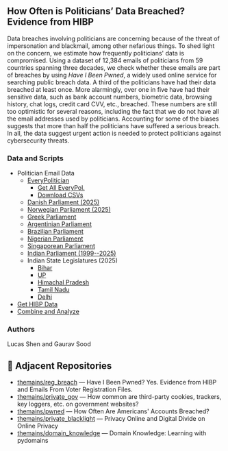 ## How Often is Politicians’ Data Breached? Evidence from HIBP

Data breaches involving politicians are concerning because of the threat of impersonation and blackmail, among other nefarious things. To shed light on the concern, we estimate how frequently politicians' data is compromised. Using a dataset of 12,384 emails of politicians from 59 countries spanning three decades, we check whether these emails are part of breaches by using *Have I Been Pwned*, a widely used online service for searching public breach data. A third of the politicians have had their data breached at least once. More alarmingly, over one in five have had their sensitive data, such as bank account numbers, biometric data, browsing history, chat logs, credit card CVV, etc., breached. These numbers are still too optimistic for several reasons, including the fact that we do not have all the email addresses used by politicians. Accounting for some of the biases suggests that more than half the politicians have suffered a serious breach. In all, the data suggest urgent action is needed to protect politicians against cybersecurity threats.
### Data and Scripts

* Politician Email Data
	* [EveryPolitician](data/everypol/)
		* [Get All EveryPol.](scripts/01_everypol_walkthrough.ipynb)
		* [Download CSVs](scripts/02_everypol_download_csvs.ipynb)
	* [Danish Parliament (2025)](data/dk/)
	* [Norwegian Parliament (2025)](data/no/)
  	* [Greek Parliament](data/gr)
  	* [Argentinian Parliament](data/ar/)
  	* [Brazilian Parliament](data/ng/)
  	* [Nigerian Parliament](data/sg)
  	* [Singaporean Parliament](data/br/)
	* [Indian Parliament (1999--2025)](data/india/)
	* Indian State Legislatures (2025)
		* [Bihar](data/india/bihar/)
		* [UP](data/india/up/)
		* [Himachal Pradesh](data/india/)
		* [Tamil Nadu](data/india/tn/)
		* [Delhi](data/india/delhi/)
* [Get HIBP Data](scripts/03_download_hibp_everypol_india_eur_breaches.ipynb)
* [Combine and Analyze](scripts/04_hibp_everypol_ind_eur_combine.ipynb)

### Authors

Lucas Shen and Gaurav Sood

## 🔗 Adjacent Repositories

- [themains/reg_breach](https://github.com/themains/reg_breach) — Have I Been Pwned? Yes. Evidence from HIBP and Emails From Voter Registration Files.
- [themains/private_gov](https://github.com/themains/private_gov) — How common are third-party cookies, trackers, key loggers, etc. on government websites?
- [themains/pwned](https://github.com/themains/pwned) — How Often Are Americans' Accounts Breached?
- [themains/private_blacklight](https://github.com/themains/private_blacklight) — Privacy Online and Digital Divide on Online Privacy
- [themains/domain_knowledge](https://github.com/themains/domain_knowledge) — Domain Knowledge: Learning with pydomains
